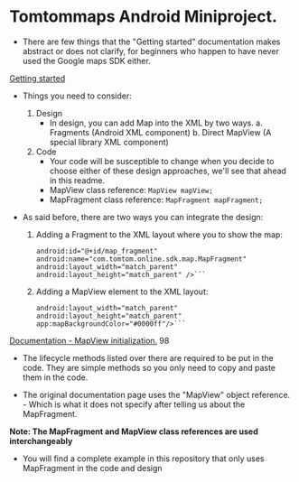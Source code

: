 # Tomtommaps Android Miniproject.
- There are few things that the "Getting started" documentation makes abstract or does not clarify, for beginners who happen to have never used the Google maps SDK either.

[Getting started](https://developer.tomtom.com/maps-android-sdk/map-initialization)

- Things you need to consider:
    1. Design
        - In design, you can add Map into the XML by two ways. 
        a. Fragments (Android XML component)
        b. Direct MapView (A special library XML component)
    2. Code
        - Your code will be susceptible to change when you decide to choose either of these design approaches, we'll see that 
            ahead in this readme.
        - MapView class reference:
            ` MapView mapView; `
        - MapFragment class reference:
            ` MapFragment mapFragment; `
        
- As said before, there are two ways you can integrate the design:

    1. Adding a Fragment to the XML layout where you to show the map:
        ```<fragment  
        android:id="@+id/map_fragment" 
        android:name="com.tomtom.online.sdk.map.MapFragment"  
        android:layout_width="match_parent"  
        android:layout_height="match_parent" />```

    2. Adding a MapView element to the XML layout:
        ```<com.tomtom.online.sdk.map.MapView  
        android:layout_width="match_parent"  
        android:layout_height="match_parent"  
        app:mapBackgroundColor="#0000ff"/>```

[Documentation - MapView initialization.](https://developer.tomtom.com/maps-sdk-android/documentation#mapview-initialization)
98
- The lifecycle methods listed over there are required to be put in the code. They are simple methods so you only need to copy and paste them in the code.

- The original documentation page uses the "MapView" object reference. - Which is what it does not specify after telling us about the MapFragment.

**Note: The MapFragment and MapView class references are used interchangeably**

- You will find a complete example in this repository that only uses MapFragment in the code and design